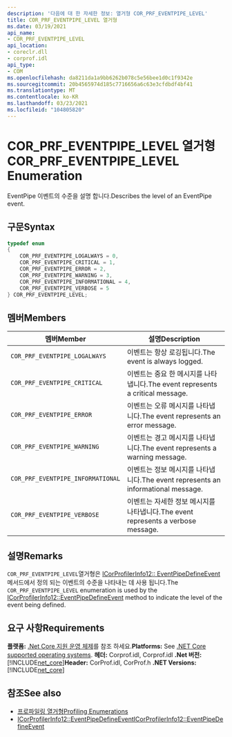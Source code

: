 ```yaml
---
description: '다음에 대 한 자세한 정보: 열거형 COR_PRF_EVENTPIPE_LEVEL'
title: COR_PRF_EVENTPIPE_LEVEL 열거형
ms.date: 03/19/2021
api_name:
- COR_PRF_EVENTPIPE_LEVEL
api_location:
- coreclr.dll
- corprof.idl
api_type:
- COM
ms.openlocfilehash: da8211da1a9bb6262b078c5e56bee1d0c1f9342e
ms.sourcegitcommit: 20b4565974d185c7716656a6c63e3cfdbdf4bf41
ms.translationtype: MT
ms.contentlocale: ko-KR
ms.lasthandoff: 03/23/2021
ms.locfileid: "104805820"
---
```

# <a name="cor_prf_eventpipe_level-enumeration"></a><span data-ttu-id="2f4de-103">COR_PRF_EVENTPIPE_LEVEL 열거형</span><span class="sxs-lookup"><span data-stu-id="2f4de-103">COR_PRF_EVENTPIPE_LEVEL Enumeration</span></span>

<span data-ttu-id="2f4de-104">EventPipe 이벤트의 수준을 설명 합니다.</span><span class="sxs-lookup"><span data-stu-id="2f4de-104">Describes the level of an EventPipe event.</span></span>
  
## <a name="syntax"></a><span data-ttu-id="2f4de-105">구문</span><span class="sxs-lookup"><span data-stu-id="2f4de-105">Syntax</span></span>  
  
```cpp  
typedef enum
{
    COR_PRF_EVENTPIPE_LOGALWAYS = 0,
    COR_PRF_EVENTPIPE_CRITICAL = 1,
    COR_PRF_EVENTPIPE_ERROR = 2,
    COR_PRF_EVENTPIPE_WARNING = 3,
    COR_PRF_EVENTPIPE_INFORMATIONAL = 4,
    COR_PRF_EVENTPIPE_VERBOSE = 5
} COR_PRF_EVENTPIPE_LEVEL;
```  
  
## <a name="members"></a><span data-ttu-id="2f4de-106">멤버</span><span class="sxs-lookup"><span data-stu-id="2f4de-106">Members</span></span>  
  
|<span data-ttu-id="2f4de-107">멤버</span><span class="sxs-lookup"><span data-stu-id="2f4de-107">Member</span></span>|<span data-ttu-id="2f4de-108">설명</span><span class="sxs-lookup"><span data-stu-id="2f4de-108">Description</span></span>|  
|------------|-----------------|  
|`COR_PRF_EVENTPIPE_LOGALWAYS`|<span data-ttu-id="2f4de-109">이벤트는 항상 로깅됩니다.</span><span class="sxs-lookup"><span data-stu-id="2f4de-109">The event is always logged.</span></span>|
|`COR_PRF_EVENTPIPE_CRITICAL`|<span data-ttu-id="2f4de-110">이벤트는 중요 한 메시지를 나타냅니다.</span><span class="sxs-lookup"><span data-stu-id="2f4de-110">The event represents a critical message.</span></span>|
|`COR_PRF_EVENTPIPE_ERROR`|<span data-ttu-id="2f4de-111">이벤트는 오류 메시지를 나타냅니다.</span><span class="sxs-lookup"><span data-stu-id="2f4de-111">The event represents an error message.</span></span>|
|`COR_PRF_EVENTPIPE_WARNING`|<span data-ttu-id="2f4de-112">이벤트는 경고 메시지를 나타냅니다.</span><span class="sxs-lookup"><span data-stu-id="2f4de-112">The event represents a warning message.</span></span>|
|`COR_PRF_EVENTPIPE_INFORMATIONAL`|<span data-ttu-id="2f4de-113">이벤트는 정보 메시지를 나타냅니다.</span><span class="sxs-lookup"><span data-stu-id="2f4de-113">The event represents an informational message.</span></span>|
|`COR_PRF_EVENTPIPE_VERBOSE`|<span data-ttu-id="2f4de-114">이벤트는 자세한 정보 메시지를 나타냅니다.</span><span class="sxs-lookup"><span data-stu-id="2f4de-114">The event represents a verbose message.</span></span>|
  
## <a name="remarks"></a><span data-ttu-id="2f4de-115">설명</span><span class="sxs-lookup"><span data-stu-id="2f4de-115">Remarks</span></span>  

 <span data-ttu-id="2f4de-116">`COR_PRF_EVENTPIPE_LEVEL`열거형은 [ICorProfilerInfo12:: EventPipeDefineEvent](icorprofilerinfo12-eventpipedefineevent-method.md) 메서드에서 정의 되는 이벤트의 수준을 나타내는 데 사용 됩니다.</span><span class="sxs-lookup"><span data-stu-id="2f4de-116">The `COR_PRF_EVENTPIPE_LEVEL` enumeration is used by the [ICorProfilerInfo12::EventPipeDefineEvent](icorprofilerinfo12-eventpipedefineevent-method.md) method to indicate the level of the event being defined.</span></span>
  
## <a name="requirements"></a><span data-ttu-id="2f4de-117">요구 사항</span><span class="sxs-lookup"><span data-stu-id="2f4de-117">Requirements</span></span>  

<span data-ttu-id="2f4de-118">**플랫폼:** [.Net Core 지원 운영 체제](../../../core/install/windows.md?pivots=os-windows)를 참조 하세요.</span><span class="sxs-lookup"><span data-stu-id="2f4de-118">**Platforms:** See [.NET Core supported operating systems](../../../core/install/windows.md?pivots=os-windows).</span></span>
<span data-ttu-id="2f4de-119">**헤더:** Corprof.idl, Corprof.idl **.Net 버전:**[!INCLUDE[net_core](../../../../includes/net-core-50-md.md)]</span><span class="sxs-lookup"><span data-stu-id="2f4de-119">**Header:** CorProf.idl, CorProf.h **.NET Versions:** [!INCLUDE[net_core](../../../../includes/net-core-50-md.md)]</span></span>
  
## <a name="see-also"></a><span data-ttu-id="2f4de-120">참조</span><span class="sxs-lookup"><span data-stu-id="2f4de-120">See also</span></span>

- [<span data-ttu-id="2f4de-121">프로파일링 열거형</span><span class="sxs-lookup"><span data-stu-id="2f4de-121">Profiling Enumerations</span></span>](profiling-enumerations.md)
- [<span data-ttu-id="2f4de-122">ICorProfilerInfo12::EventPipeDefineEvent</span><span class="sxs-lookup"><span data-stu-id="2f4de-122">ICorProfilerInfo12::EventPipeDefineEvent</span></span>](icorprofilerinfo12-eventpipedefineevent-method.md)
